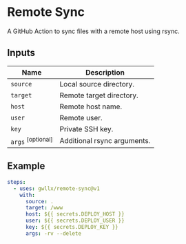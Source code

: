 # Remote Sync

A GitHub Action to sync files with a remote host using rsync.

## Inputs

| Name                           | Description                 |
| ------------------------------ | --------------------------- |
| ``source``                     | Local source directory.     |
| ``target``                     | Remote target directory.    |
| ``host``                       | Remote host name.           |
| ``user``                       | Remote user.                |
| ``key``                        | Private SSH key.            |
| ``args`` <sup>[optional]</sup> | Additional rsync arguments. |

## Example

```yml
steps:
  - uses: gwllx/remote-sync@v1
    with:
      source: .
      target: /www
      host: ${{ secrets.DEPLOY_HOST }}
      user: ${{ secrets.DEPLOY_USER }}
      key: ${{ secrets.DEPLOY_KEY }}
      args: -rv --delete
```
